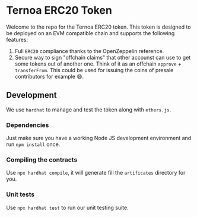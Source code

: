 # Ternoa ERC20 Token
Welcome to the repo for the Ternoa ERC20 token. This token is designed to be deployed on an EVM compatible chain and supports the following features:
1. Full `ERC20` compliance thanks to the OpenZeppelin reference.
2. Secure way to sign "offchain claims" that other accounst can use to get some tokens out of another one. Think of it as an offchain `approve` + `transferFrom`. This could be used for issuing the coins of presale contributors for example :smile:.

## Development
We use `hardhat` to manage and test the token along with `ethers.js`.

### Dependencies
Just make sure you have a working Node JS development environment and run `npm install` once.

### Compiling the contracts
Use `npx hardhat compile`, it will generate fill the `artificates` directory for you.

### Unit tests
Use `npx hardhat test` to run our unit testing suite.